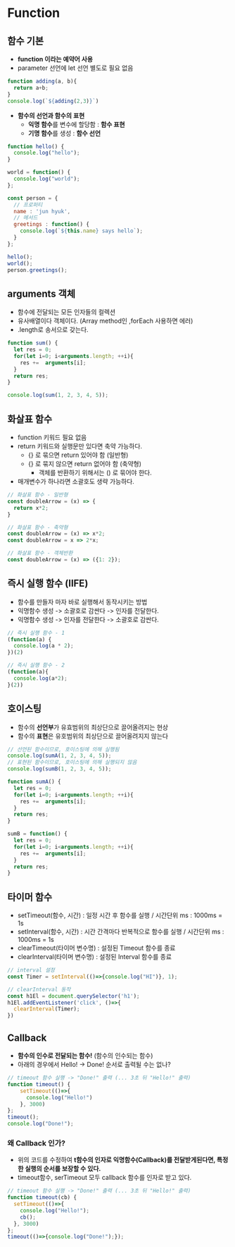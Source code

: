 # Function

## 함수 기본

- **function 이라는 예약어 사용**
- parameter 선언에 let 선언 별도로 필요 없음

```js
function adding(a, b){
  return a+b;
}
console.log(`${adding(2,3)}`)
```

- **함수의 선언과 함수의 표현**
  - **익명 함수**를 변수에 할당함 : **함수 표현**
  - **기명 함수**를 생성 : **함수 선언**

```js
function hello() {
  console.log("hello");
}

world = function() {
  console.log("world");
};

const person = {
  // 프로퍼티
  name : 'jun hyuk',
  // 메서드
  greetings : function() {
    console.log(`${this.name} says hello`);
  }
};

hello();
world();
person.greetings();
```

## arguments 객체

- 함수에 전달되는 모든 인자들의 컬렉션
- 유사배열이다 객체이다. (Array method인 ,forEach 사용하면 에러)
- .length로 송서으로 갖는다.

```js
function sum() {
  let res = 0;
  for(let i=0; i<arguments.length; ++i){
    res +=  arguments[i];
  }
  return res;
}

console.log(sum(1, 2, 3, 4, 5));
```

## 화살표 함수

- function 키워드 필요 없음
- return 키워드와 실행문만 있다면 축약 가능하다.
  - {} 로 묶으면 return 있어야 함 (일반형)
  - {} 로 묶지 않으면 return 없어야 함 (축약형)
    - 객체를 반환하기 위해서는 () 로 묶어야 한다.
- 매개변수가 하나라면 소괄호도 생략 가능하다.

```js
// 화살표 함수 - 일반형
const doubleArrow = (x) => {
  return x*2;
}

// 화살표 함수 - 축약형
const doubleArrow = (x) => x*2;
const doubleArrow = x => 2*x;

// 화살표 함수 - 객체반환
const doubleArrow = (x) => ({1: 2});
```

## 즉시 실행 함수 (IIFE)

- 함수를 만들자 마자 바로 실행해서 동작시키는 방법
- 익명함수 생성 -> 소괄호로 감싼다 -> 인자를 전달한다.
- 익명함수 생성 -> 인자를 전달한다 -> 소괄호로 감싼다.

```js
// 즉시 실행 함수 - 1
(function(a) {
  console.log(a * 2);
})(2)

// 즉시 실행 함수 - 2
(function(a){
  console.log(a*2);
}(2))
```

## 호이스팅

- 함수의 **선언부**가 유효범위의 최상단으로 끌어올려지는 현상
- 함수의 **표현**은 유호범위의 최상단으로 끌어올려지지 않는다

```js
// 선언된 함수이므로, 호이스팅에 의해 실행됨
console.log(sumA(1, 2, 3, 4, 5));
// 표현된 함수이므로, 호이스팅에 의해 실행되지 않음
console.log(sumB(1, 2, 3, 4, 5));

function sumA() {
  let res = 0;
  for(let i=0; i<arguments.length; ++i){
    res +=  arguments[i];
  }
  return res;
}

sumB = function() {
  let res = 0;
  for(let i=0; i<arguments.length; ++i){
    res +=  arguments[i];
  }
  return res;
}
```

## 타이머 함수

- setTimeout(함수, 시간) : 일정 시간 후 함수를 실행 / 시간단위 ms : 1000ms = 1s
- setInterval(함수, 시간) : 시간 간격마다 반복적으로 함수를 실행 / 시간단위 ms : 1000ms = 1s
- clearTimeout(타이머 변수명) : 설정된 Timeout 함수를 종료
- clearInterval(타이머 변수명) : 설정된 Interval 함수를 종료

```js
// interval 설정
const Timer = setInterval(()=>{console.log("HI")}, 1);

// clearInterval 동작
const h1El = document.querySelector('h1');
h1El.addEventListener('click', ()=>{
  clearInterval(Timer);
})
```

## Callback

- **함수의 인수로 전달되는 함수!** (함수의 인수되는 함수)
- 아래의 경우에서 Hello! -> Done! 순서로 출력될 수는 없나?

```js
// timeout 함수 실행 -> "Done!" 출력 (... 3초 뒤 "Hello!" 출력)
function timeout() {
    setTimeout(()=>{
      console.log("Hello!")
    }, 3000)
};
timeout();
console.log("Done!");
```

### 왜 Callback 인가?

- 위의 코드를 수정하여 **t함수의 인자로 익명함수(Callback)를 전달받게된다면, 특정한 실행의 순서를 보장할 수 있다.**
- timeout함수, serTimeout 모두 callback 함수를 인자로 받고 있다.

```js
// timeout 함수 실행 -> "Done!" 출력 (... 3초 뒤 "Hello!" 출력)
function timeout(cb) {
  setTimeout(()=>{
    console.log("Hello!");
    cb();
  }, 3000)
};
timeout(()=>{console.log("Done!");});
```
